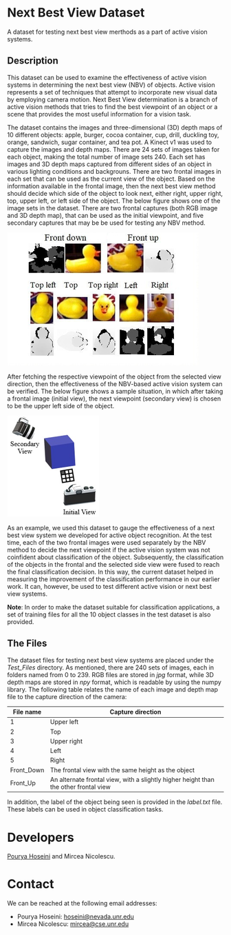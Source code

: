 # Next Best View Dataset
A dataset for testing next best view merthods as a part of active vision systems. 

## Description
This dataset can be used to examine the effectiveness of active vision systems in determining the next best view (NBV) of objects. Active vision represents a set of techniques that attempt to incorporate new visual data by employing camera motion. Next Best View determination is a branch of active vision methods that tries to find the best viewpoint of an object or a scene that provides the most useful information for a vision task.

The dataset contains the images and three-dimensional (3D) depth maps of 10 different objects: apple, burger, cocoa container, cup, drill, duckling toy, orange, sandwich, sugar container, and tea pot. A Kinect v1 was used to capture the images and depth maps. There are 24 sets of images taken for each object, making the total number of image sets 240. Each set has images and 3D depth maps captured from different sides of an object in various lighting conditions and backgrouns. There are two frontal images in each set that can be used as the current view of the object. Based on the information available in the frontal image, then the next best view method should decide which side of the object to look next, either right, upper right, top, upper left, or left side of the object. The below figure shows one of the image sets in the dataset. There are two frontal captures (both RGB image and 3D depth map), that can be used as the initial viewpoint, and five secondary captures that may be be used for testing any NBV method.

![](./docs/dataset_views.jpg)

After fetching the respective viewpoint of the object from the selected view direction, then the effectiveness of the NBV-based active vision system can be verified. The below figure shows a sample situation, in which after taking a frontal image (initial view), the next viewpoint (secondary view) is chosen to be the upper left side of the object.

![An example of the next best view determination to be used with the dataset.](./docs/cameras.jpg)

As an example, we used this dataset to gauge the effectiveness of a next best view system we developed for active object recognition. At the test time, each of the two frontal images were used separately by the NBV method to decide the next viewpoint if the active vision system was not coinfident about classification of the object. Subsequently, the classification of the objects in the frontal and the selected side view were fused to reach the final classification decision. In this way, the current dataset helped in measuring the improvement of the classification performance in our earlier work. It can, however, be used to test different active vision or next best view systems.

**Note**: In order to make the dataset suitable for classification applications, a set of training files for all the 10 object classes in the test dataset is also provided. 

## The Files
The dataset files for testing next best view systems are placed under the *Test_Files* directory. As mentioned, there are 240 sets of images, each in folders named from 0 to 239. RGB files are stored in *jpg* format, while 3D depth maps are stored in *npy* format, which is readable by using the numpy library. The following table relates the name of each image and depth map file to the capture direction of the camera:

|File name|Capture direction|
|---|---|
|1|Upper left|
|2|Top|
|3|Upper right|
|4|Left|
|5|Right|
|Front_Down|The frontal view with the same height as the object|
|Front_Up|An alternate frontal view, with a slightly higher height than the other frontal view|

In addition, the label of the object being seen is provided in the *label.txt* file. These labels can be used in object classification tasks.

<!-- 

# Citation
If you are using this dataset, please cite our papers below, in which this dataset is introduced:

```
@article{hoseini2013,
  title={A one-shot next best view system for active object recognition},
  author={Hoseini, Pourya and Nicolescu, Mircea and Nicolescu, Monica},
  journal={Applied Intelligence},
  volume={},
  number={},
  pages={--},
  year={},
  publisher={Springer}
}
```

```
@inproceedings{hoseini2021surface,
  title={A aurface and appearance-based next best view system for active object recognition},
  author={Hoseini, Pourya and Paul, Shuvo K. and Nicolescu, Mircea and Nicolescu, Monica},
  booktitle={16th International Conference on Computer Vision Theory and Applications (VISAPP)},
  year={2021},
  pages={--}
}
```

-->

# Developers
[Pourya Hoseini](https://github.com/pouryahoseini) and Mircea Nicolescu.

# Contact
We can be reached at the following email addresses:
* Pourya Hoseini: hoseini@nevada.unr.edu
* Mircea Nicolescu: mircea@cse.unr.edu